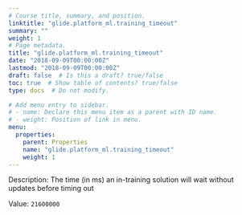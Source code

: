 ```yaml
---
# Course title, summary, and position.
linktitle: "glide.platform_ml.training_timeout"
summary: ""
weight: 1
# Page metadata.
title: "glide.platform_ml.training_timeout"
date: "2018-09-09T00:00:00Z"
lastmod: "2018-09-09T00:00:00Z"
draft: false  # Is this a draft? true/false
toc: true  # Show table of contents? true/false
type: docs  # Do not modify.

# Add menu entry to sidebar.
# - name: Declare this menu item as a parent with ID name.
# - weight: Position of link in menu.
menu:
  properties:
    parent: Properties
    name: "glide.platform_ml.training_timeout"
    weight: 1
---
```


Description: The time (in ms) an in-training solution will wait without updates before timing out


Value: `21600000`